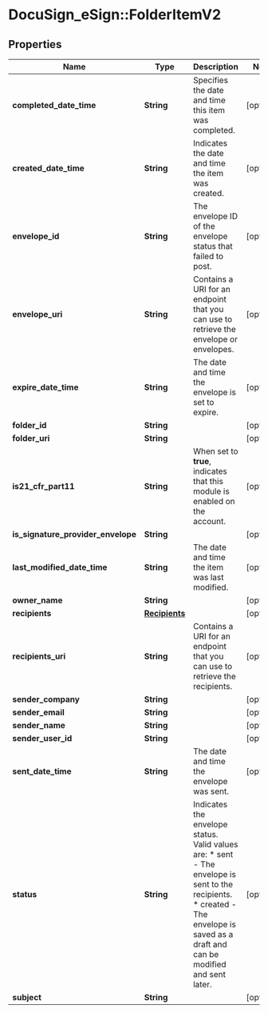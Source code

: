 # DocuSign_eSign::FolderItemV2

## Properties
Name | Type | Description | Notes
------------ | ------------- | ------------- | -------------
**completed_date_time** | **String** | Specifies the date and time this item was completed. | [optional] 
**created_date_time** | **String** | Indicates the date and time the item was created. | [optional] 
**envelope_id** | **String** | The envelope ID of the envelope status that failed to post. | [optional] 
**envelope_uri** | **String** | Contains a URI for an endpoint that you can use to retrieve the envelope or envelopes. | [optional] 
**expire_date_time** | **String** | The date and time the envelope is set to expire. | [optional] 
**folder_id** | **String** |  | [optional] 
**folder_uri** | **String** |  | [optional] 
**is21_cfr_part11** | **String** | When set to **true**, indicates that this module is enabled on the account. | [optional] 
**is_signature_provider_envelope** | **String** |  | [optional] 
**last_modified_date_time** | **String** | The date and time the item was last modified. | [optional] 
**owner_name** | **String** |  | [optional] 
**recipients** | [**Recipients**](Recipients.md) |  | [optional] 
**recipients_uri** | **String** | Contains a URI for an endpoint that you can use to retrieve the recipients. | [optional] 
**sender_company** | **String** |  | [optional] 
**sender_email** | **String** |  | [optional] 
**sender_name** | **String** |  | [optional] 
**sender_user_id** | **String** |  | [optional] 
**sent_date_time** | **String** | The date and time the envelope was sent. | [optional] 
**status** | **String** | Indicates the envelope status. Valid values are:  * sent - The envelope is sent to the recipients.  * created - The envelope is saved as a draft and can be modified and sent later. | [optional] 
**subject** | **String** |  | [optional] 


